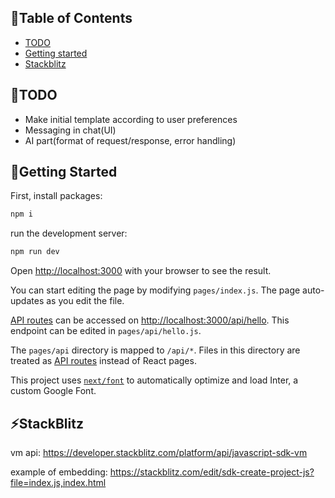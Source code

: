 ﻿## 📝Table of Contents
- [TODO](#todo)
- [Getting started](#getting_started)
- [Stackblitz](#stackblitz)

## 🧠TODO <a name = "todo"></a>
- Make initial template according to user preferences
- Messaging in chat(UI)
- AI part(format of request/response, error handling)

## 🏁Getting Started <a name = "getting_started"></a>
First, install packages:
```bash
npm i
```
run the development server:
```bash
npm run dev
```

Open [http://localhost:3000](http://localhost:3000) with your browser to see the result.

You can start editing the page by modifying `pages/index.js`. The page auto-updates as you edit the file.

[API routes](https://nextjs.org/docs/api-routes/introduction) can be accessed on [http://localhost:3000/api/hello](http://localhost:3000/api/hello). This endpoint can be edited in `pages/api/hello.js`.

The `pages/api` directory is mapped to `/api/*`. Files in this directory are treated as [API routes](https://nextjs.org/docs/api-routes/introduction) instead of React pages.

This project uses [`next/font`](https://nextjs.org/docs/basic-features/font-optimization) to automatically optimize and load Inter, a custom Google Font.

## ⚡StackBlitz <a name = "stackblitz"></a>
vm api:
https://developer.stackblitz.com/platform/api/javascript-sdk-vm

example of embedding:
https://stackblitz.com/edit/sdk-create-project-js?file=index.js,index.html
